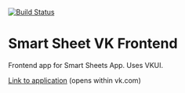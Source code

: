 <!-- [![npm][npm]][npm-url]
[![deps][deps]][deps-url] -->
[![Build Status](https://travis-ci.com/DanielTitkov/smart-sheets-vk-frontend.svg?branch=master)](https://travis-ci.com/DanielTitkov/smart-sheets-vk-frontend)

# Smart Sheet VK Frontend

Frontend app for Smart Sheets App. Uses VKUI. 

[Link to application](https://vk.com/app7248329) (opens within vk.com)
